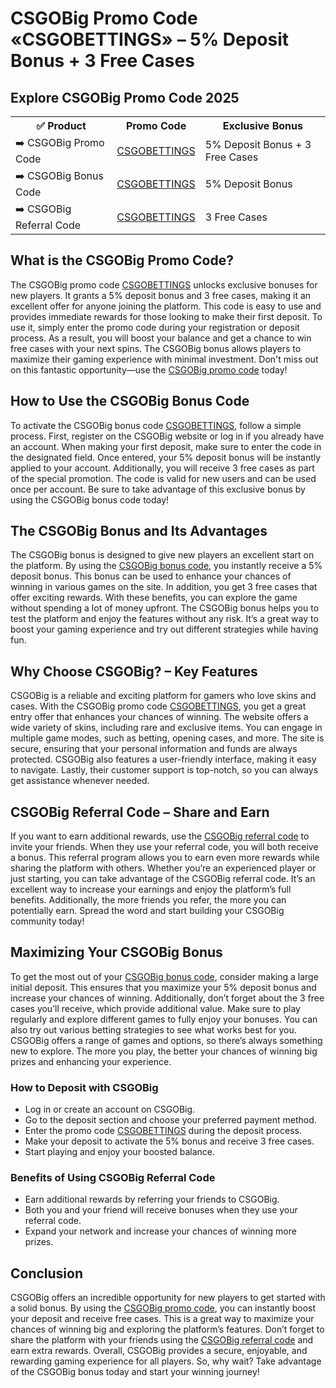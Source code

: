 <h1>CSGOBig Promo Code «CSGOBETTINGS» – 5% Deposit Bonus + 3 Free Cases</h1>

<h2>Explore CSGOBig Promo Code 2025</h2>
<table>
  <tr>
    <th>✅ Product</th>
    <th>Promo Code</th>
    <th>Exclusive Bonus</th>
  </tr>
  <tr>
    <td>➡️ CSGOBig Promo Code</td>
    <td><a href="https://csgobig.com/r/csgobettings">CSGOBETTINGS</a></td>
    <td>5% Deposit Bonus + 3 Free Cases</td>
  </tr>
  <tr>
    <td>➡️ CSGOBig Bonus Code</td>
    <td><a href="https://csgobig.com/r/csgobettings">CSGOBETTINGS</a></td>
    <td>5% Deposit Bonus</td>
  </tr>
  <tr>
    <td>➡️ CSGOBig Referral Code</td>
    <td><a href="https://csgobig.com/r/csgobettings">CSGOBETTINGS</a></td>
    <td>3 Free Cases</td>
  </tr>
</table>

<h2>What is the CSGOBig Promo Code?</h2>
<p>The CSGOBig promo code <a href="https://csgobig.com/r/csgobettings">CSGOBETTINGS</a> unlocks exclusive bonuses for new players. It grants a 5% deposit bonus and 3 free cases, making it an excellent offer for anyone joining the platform. This code is easy to use and provides immediate rewards for those looking to make their first deposit. To use it, simply enter the promo code during your registration or deposit process. As a result, you will boost your balance and get a chance to win free cases with your next spins. The CSGOBig bonus allows players to maximize their gaming experience with minimal investment. Don't miss out on this fantastic opportunity—use the <a href="https://csgobig.com/r/csgobettings">CSGOBig promo code</a> today!</p>

<h2>How to Use the CSGOBig Bonus Code</h2>
<p>To activate the CSGOBig bonus code <a href="https://csgobig.com/r/csgobettings">CSGOBETTINGS</a>, follow a simple process. First, register on the CSGOBig website or log in if you already have an account. When making your first deposit, make sure to enter the code in the designated field. Once entered, your 5% deposit bonus will be instantly applied to your account. Additionally, you will receive 3 free cases as part of the special promotion. The code is valid for new users and can be used once per account. Be sure to take advantage of this exclusive bonus by using the CSGOBig bonus code today!</p>

<h2>The CSGOBig Bonus and Its Advantages</h2>
<p>The CSGOBig bonus is designed to give new players an excellent start on the platform. By using the <a href="https://csgobig.com/r/csgobettings">CSGOBig bonus code</a>, you instantly receive a 5% deposit bonus. This bonus can be used to enhance your chances of winning in various games on the site. In addition, you get 3 free cases that offer exciting rewards. With these benefits, you can explore the game without spending a lot of money upfront. The CSGOBig bonus helps you to test the platform and enjoy the features without any risk. It’s a great way to boost your gaming experience and try out different strategies while having fun.</p>

<h2>Why Choose CSGOBig? – Key Features</h2>
<p>CSGOBig is a reliable and exciting platform for gamers who love skins and cases. With the CSGOBig promo code <a href="https://csgobig.com/r/csgobettings">CSGOBETTINGS</a>, you get a great entry offer that enhances your chances of winning. The website offers a wide variety of skins, including rare and exclusive items. You can engage in multiple game modes, such as betting, opening cases, and more. The site is secure, ensuring that your personal information and funds are always protected. CSGOBig also features a user-friendly interface, making it easy to navigate. Lastly, their customer support is top-notch, so you can always get assistance whenever needed.</p>

<h2>CSGOBig Referral Code – Share and Earn</h2>
<p>If you want to earn additional rewards, use the <a href="https://csgobig.com/r/csgobettings">CSGOBig referral code</a> to invite your friends. When they use your referral code, you will both receive a bonus. This referral program allows you to earn even more rewards while sharing the platform with others. Whether you’re an experienced player or just starting, you can take advantage of the CSGOBig referral code. It’s an excellent way to increase your earnings and enjoy the platform’s full benefits. Additionally, the more friends you refer, the more you can potentially earn. Spread the word and start building your CSGOBig community today!</p>

<h2>Maximizing Your CSGOBig Bonus</h2>
<p>To get the most out of your <a href="https://csgobig.com/r/csgobettings">CSGOBig bonus code</a>, consider making a large initial deposit. This ensures that you maximize your 5% deposit bonus and increase your chances of winning. Additionally, don’t forget about the 3 free cases you’ll receive, which provide additional value. Make sure to play regularly and explore different games to fully enjoy your bonuses. You can also try out various betting strategies to see what works best for you. CSGOBig offers a range of games and options, so there’s always something new to explore. The more you play, the better your chances of winning big prizes and enhancing your experience.</p>

<h3>How to Deposit with CSGOBig</h3>
<ul>
  <li>Log in or create an account on CSGOBig.</li>
  <li>Go to the deposit section and choose your preferred payment method.</li>
  <li>Enter the promo code <a href="https://csgobig.com/r/csgobettings">CSGOBETTINGS</a> during the deposit process.</li>
  <li>Make your deposit to activate the 5% bonus and receive 3 free cases.</li>
  <li>Start playing and enjoy your boosted balance.</li>
</ul>

<h3>Benefits of Using CSGOBig Referral Code</h3>
<ul>
  <li>Earn additional rewards by referring your friends to CSGOBig.</li>
  <li>Both you and your friend will receive bonuses when they use your referral code.</li>
  <li>Expand your network and increase your chances of winning more prizes.</li>
</ul>

<h2>Conclusion</h2>
<p>CSGOBig offers an incredible opportunity for new players to get started with a solid bonus. By using the <a href="https://csgobig.com/r/csgobettings">CSGOBig promo code</a>, you can instantly boost your deposit and receive free cases. This is a great way to maximize your chances of winning big and exploring the platform’s features. Don’t forget to share the platform with your friends using the <a href="https://csgobig.com/r/csgobettings">CSGOBig referral code</a> and earn extra rewards. Overall, CSGOBig provides a secure, enjoyable, and rewarding gaming experience for all players. So, why wait? Take advantage of the CSGOBig bonus today and start your winning journey!</p>
